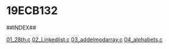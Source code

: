 # 19ECB132
##INDEX##

[01_28th.c](01_28th.c)
[02_Linkedlist.c](01_Linkedlist.c)
[03_addelmodarray.c](03_addelmodarray.c)
[04_alphabets.c](04_alphabets.c)

